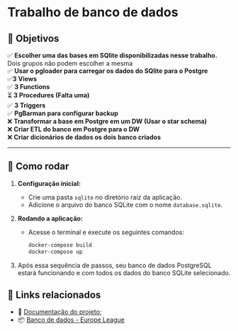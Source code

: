 # Trabalho de banco de dados

## 🎯 **Objetivos**
  ✅ **Escolher uma das bases em SQlite disponibilizadas nesse trabalho.** Dois grupos não podem escolher a mesma  
  ✅ **Usar o pgloader para carregar os dados do SQlite para o Postgre**  
  ✅**3 Views**  
  ✅ **3 Functions**  
  ⏳ **3 Procedures (Falta uma)**  
  ✅ **3 Triggers**  
  ✅ **PgBarman para configurar backup**  
  ❌ **Transformar a base em Postgre em um DW (Usar o star schema)**  
  ❌ **Criar ETL do banco em Postgre para o DW**  
  ❌ **Criar dicionários de dados os dois banco criados**  

---

## 🚀 **Como rodar**

1. **Configuração inicial:**
   - Crie uma pasta `sqlite` no diretório raiz da aplicação.
   - Adicione o arquivo do banco SQLite com o nome `database.sqlite`.

2. **Rodando a aplicação:**
   - Acesse o terminal e execute os seguintes comandos:
     ```bash
     docker-compose build
     docker-compose up
     ```

3. Após essa sequência de passos, seu banco de dados PostgreSQL estará funcionando e com todos os dados do banco SQLite selecionado.

## 🔗 **Links relacionados**

- 📄 [Documentação do projeto](https://docs.google.com/document/d/1MABuknbwydqBFIjl0rFmO8vZBFO2LNYIE70eg8fiy2s/edit?usp=sharing);
- 📦 [Banco de dados - Europe League](https://www.kaggle.com/datasets/jorgeccollanaorosco/data-europa-ligue?resource=download)
